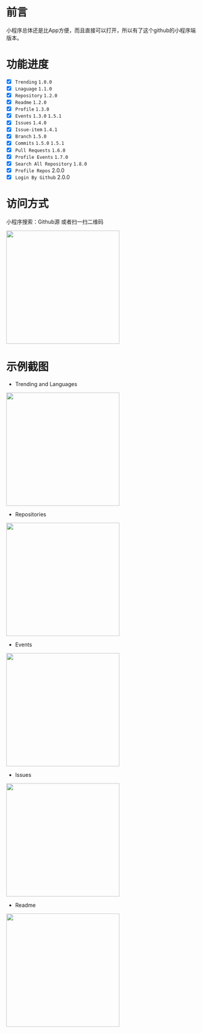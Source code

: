 # 前言
小程序总体还是比App方便，而且直接可以打开，所以有了这个github的小程序端版本。

# 功能进度

* [x] `Trending` `1.0.0`
* [x] `Lnaguage` `1.1.0`
* [x] `Repository` `1.2.0`
* [x] `Readme` `1.2.0`
* [x] `Profile` `1.3.0`
* [x] `Events` `1.3.0` `1.5.1`
* [x] `Issues` `1.4.0`
* [x] `Issue-item` `1.4.1`
* [x] `Branch` `1.5.0`
* [x] `Commits` `1.5.0` `1.5.1`
* [x] `Pull Requests` `1.6.0`
* [x] `Profile Events` `1.7.0`
* [x] `Search All Repository` `1.8.0`
* [x] `Profile Repos` 2.0.0
* [x] `Login By Github` 2.0.0

# 访问方式
小程序搜索：Github源
或者扫一扫二维码

<img src="./weapp.jpg" width="300">

# 示例截图

+ Trending and Languages

<img src="./screenshot/language.gif" width="300">

+ Repositories

<img src="./screenshot/repo.gif" width="300">

+ Events

<img src="./screenshot/events.gif" width="300">

+ Issues

<img src="./screenshot/issues.gif" width="300">

+ Readme

<img src="./screenshot/readme.gif" width="300">
